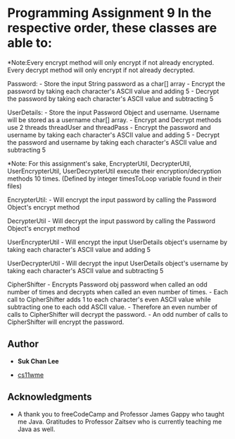 # Programming Assignment 9 In the respective order, these classes are able to:

*Note:Every encrypt method will only encrypt if not already encrypted.
      Every decrypt method will only encrypt if not already decrypted.

Password:
	- Store the input String password as a char[] array
	- Encrypt the password by taking each character's ASCII value and adding 5
	- Decrypt the password by taking each character's ASCII value and subtracting 5

UserDetails:
	- Store the input Password Object and username.
	  Username will be stored as a username char[] array.
	- Encrypt and Decrypt methods use 2 threads threadUser and threadPass
	- Encrypt the password and username by taking each character's ASCII value and adding 5
	- Decrypt the password and username by taking each character's ASCII value and subtracting 5

*Note: For this assignment's sake, EncrypterUtil, DecrypterUtil, UserEncrypterUtil, UserDecrypterUtil
	execute their encryption/decryption methods 10 times. (Defined by integer timesToLoop variable found
	in their files)

EncrypterUtil:
	- Will encrypt the input password by calling the Password Object's encrypt method

DecrypterUtil
	- Will decrypt the input password by calling the Password Object's encrypt method

UserEncrypterUtil
	- Will encrypt the input UserDetails object's username by
	  taking each character's ASCII value and adding 5

UserDecrypterUtil
	- Will decrypt the input UserDetails object's username by
	  taking each character's ASCII value and subtracting 5

CipherShifter
	- Encrypts Password obj password when called an odd number of times
	  and decrypts when called an even number of times.
 	- Each call to CipherShifter adds 1 to each character's even ASCII value
	  while subtracting one to each odd ASCII value.
 	- Therefore an even number of calls to CipherShifter will decrypt the password.
	- An odd number of calls to CipherShifter will encrypt the password.

## Author

* **Suk Chan Lee**
- [cs11wme](mailto:scl002@ucsd.edu)


## Acknowledgments

* A thank you to freeCodeCamp 
and Professor James Gappy who taught me Java.
Gratitudes to Professor Zaitsev who is currently teaching me Java as well.